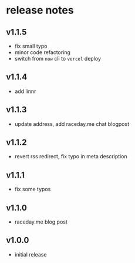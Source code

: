# release notes

## v1.1.5

- fix small typo
- minor code refactoring
- switch from `now` cli to `vercel` deploy

## v1.1.4

- add linnr

## v1.1.3

- update address, add raceday.me chat blogpost

## v1.1.2

- revert rss redirect, fix typo in meta description

## v1.1.1

- fix some typos

## v1.1.0

- raceday.me blog post

## v1.0.0

- initial release
